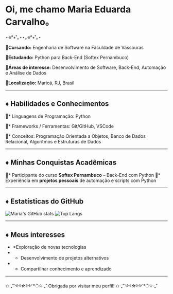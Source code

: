 # Oi, me chamo Maria Eduarda Carvalho｡ 
⋆𖦹°⭒˚｡⋆⋆｡𖦹°⭒˚｡⋆ 

🧷**Cursando:** Engenharia de Software na Faculdade de Vassouras 

🧷**Estudando:** Python para Back-End (Softex Pernambuco) 

🧷**Áreas de interesse:** Desenvolvimento de Software, Back-End, Automação e Análise de Dados 

🧷**Localização:** Maricá, RJ, Brasil 

--- 

## ♦ Habilidades e Conhecimentos 

🧷* Linguagens de Programação: Python 

🧷* Frameworks / Ferramentas: Git/GitHub, VSCode 

🧷* Conceitos: Programação Orientada a Objetos, Banco de Dados Relacional, Algoritmos e Estruturas de Dados

--- 

## ♦ Minhas Conquistas Acadêmicas 
🧷* Participante do curso **Softex Pernambuco** – Back-End com Python 
🧷* Experiência em **projetos pessoais** de automação e scripts com Python 

--- 

## ♦ Estatísticas do GitHub 
![Maria's GitHub stats](https://github-readme-stats.vercel.app/api?username=M4rib4ck&show_icons=true&theme=tokyonight) 
![Top Langs](https://github-readme-stats.vercel.app/api/top-langs/?username=M4rib4ck&layout=compact&theme=tokyonight) 

---

## ♦ Meus interesses 
* *Exploração de novas tecnologias
* * Desenvolvimento de projetos alternativos
* * Compartilhar conhecimento e aprendizado

---

✩‧₊˚༺☆༻*ੈ✩‧₊˚ Obrigada por visitar meu perfil! ✩‧₊˚༺☆༻*ੈ✩‧₊˚
